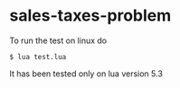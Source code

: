 # sales-taxes-problem

To run the test on linux do

    $ lua test.lua

It has been tested only on lua version 5.3